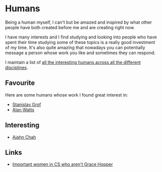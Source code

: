 # Humans
Being a human myself, I can't but be amazed and inspired by what other people have both created before me and are creating right now.

I have many interests and I find studying and looking into people who have spent their time studying some of these topics is a really good investment of my time. It's also quite amazing that nowadays you can potentially message a person whose work you like and sometimes they can respond.

I maintain a list of [all the interesting humans across all the different disciplines](https://github.com/learn-anything/humans#interesting-humans-).

## Favourite
Here are some humans whose work I found great interest in:
- [Stanislav Grof](http://www.wikiwand.com/en/Stanislav_Grof)
- [Alan Watts](alan-watts.md)

## Interesting
- [Ajahn Chah](http://www.wikiwand.com/en/Ajahn_Chah)

## Links
- [Important women in CS who aren't Grace Hopper](https://www.hillelwayne.com/post/important-women-in-cs/)